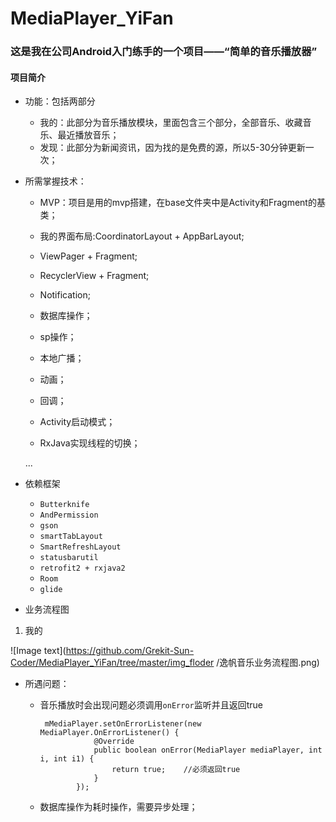 # MediaPlayer_YiFan

### 这是我在公司Android入门练手的一个项目——“简单的音乐播放器”

#### 项目简介

- 功能：包括两部分

  - 我的：此部分为音乐播放模块，里面包含三个部分，全部音乐、收藏音乐、最近播放音乐；
  - 发现：此部分为新闻资讯，因为找的是免费的源，所以5-30分钟更新一次；

- 所需掌握技术：

  - MVP：项目是用的mvp搭建，在base文件夹中是Activity和Fragment的基类；	
  - 我的界面布局:CoordinatorLayout + AppBarLayout;
  
  - ViewPager + Fragment;
  - RecyclerView + Fragment;
  
  - Notification;
  - 数据库操作；
  
  - sp操作；
  - 本地广播；
  
  - 动画；
  - 回调；
  
  - Activity启动模式；
  - RxJava实现线程的切换；
  
  ...
  
- 依赖框架

  - `Butterknife`
  - `AndPermission`
  - `gson`
  - `smartTabLayout`
  - `SmartRefreshLayout`
  - `statusbarutil`
  - `retrofit2 + rxjava2`
  - `Room`
  - `glide`




- 业务流程图



1. 我的

![Image text](https://github.com/Grekit-Sun-Coder/MediaPlayer_YiFan/tree/master/img_floder /逸帆音乐业务流程图.png)



- 所遇问题：

  - 音乐播放时会出现问题必须调用`onError`监听并且返回true

    ```
     mMediaPlayer.setOnErrorListener(new MediaPlayer.OnErrorListener() {
                @Override
                public boolean onError(MediaPlayer mediaPlayer, int i, int i1) {
                    return true;    //必须返回true
                }
            });
    ```

  - 数据库操作为耗时操作，需要异步处理；